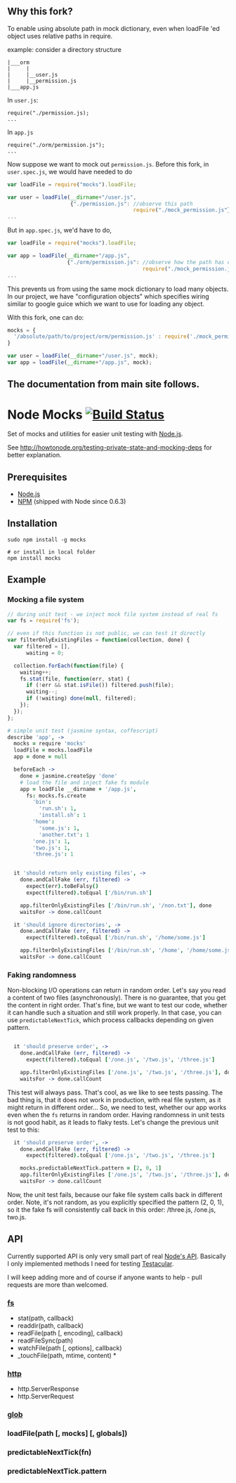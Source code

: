 ## Why this fork?
To enable using absolute path in mock dictionary, even when loadFile 'ed object uses relative paths in require.

example: 
consider a directory structure
````
|___orm
|     |
|     |__user.js
|     |__permission.js
|___app.js

````

In `user.js`:
````
require("./permission.js);
...

````

In `app.js`
````
require("./orm/permission.js");
...

````

Now suppose we want to mock out `permission.js`. Before this fork, in `user.spec.js`, 
we would have needed to do 
````javascript
var loadFile = require("mocks").loadFile;

var user = loadFile(__dirname+"/user.js", 
                    {"./permission.js": //observe this path
                                        require("./mock_permission.js"});
...
````

But in `app.spec.js`, we'd have to do,
````javascript
var loadFile = require("mocks").loadFile;

var app = loadFile(__dirname+"/app.js", 
                   {"./orm/permission.js": //observe how the path has changed
                                           require("./mock_permission.js"});
...
````

This prevents us from using the same mock dictionary to load many objects.
In our project, we have "configuration objects" which specifies wiring similar to google guice
which we want to use for loading any object. 

With this fork, one can do:
````javascript
mocks = {
  '/absolute/path/to/project/orm/permission.js' : require('./mock_permission')
}

var user = loadFile(__dirname+"/user.js", mock);
var app = loadFile(__dirname+"/app.js", mock);
````

## The documentation from main site follows.

# Node Mocks [![Build Status](https://secure.travis-ci.org/vojtajina/node-mocks.png?branch=master)](http://travis-ci.org/vojtajina/node-mocks)

Set of mocks and utilities for easier unit testing with [Node.js].

See http://howtonode.org/testing-private-state-and-mocking-deps for better explanation.

## Prerequisites

* [Node.js]
* [NPM] (shipped with Node since 0.6.3)


## Installation

    sudo npm install -g mocks

    # or install in local folder
    npm install mocks


## Example

### Mocking a file system

````javascript
// during unit test - we inject mock file system instead of real fs
var fs = require('fs');

// even if this function is not public, we can test it directly
var filterOnlyExistingFiles = function(collection, done) {
  var filtered = [],
      waiting = 0;

  collection.forEach(function(file) {
    waiting++;
    fs.stat(file, function(err, stat) {
      if (!err && stat.isFile()) filtered.push(file);
      waiting--;
      if (!waiting) done(null, filtered);
    });
  });
};
````

````coffeescript
# simple unit test (jasmine syntax, coffescript)
describe 'app', ->
  mocks = require 'mocks'
  loadFile = mocks.loadFile
  app = done = null

  beforeEach ->
    done = jasmine.createSpy 'done'
    # load the file and inject fake fs module
    app = loadFile __dirname + '/app.js',
      fs: mocks.fs.create
        'bin':
          'run.sh': 1,
          'install.sh': 1
        'home':
          'some.js': 1,
          'another.txt': 1
        'one.js': 1,
        'two.js': 1,
        'three.js': 1


  it 'should return only existing files', ->
    done.andCallFake (err, filtered) ->
      expect(err).toBeFalsy()
      expect(filtered).toEqual ['/bin/run.sh']

    app.filterOnlyExistingFiles ['/bin/run.sh', '/non.txt'], done
    waitsFor -> done.callCount

  it 'should ignore directories', ->
    done.andCallFake (err, filtered) ->
      expect(filtered).toEqual ['/bin/run.sh', '/home/some.js']

    app.filterOnlyExistingFiles ['/bin/run.sh', '/home', '/home/some.js'], done
    waitsFor -> done.callCount
````

### Faking randomness
Non-blocking I/O operations can return in random order. Let's say you read a content of two files (asynchronously). There is no guarantee, that you get the content in right order. That's fine, but we want to test our code, whether it can handle such a situation and still work properly. In that case, you can use `predictableNextTick`, which process callbacks depending on given pattern.

````coffeescript

  it 'should preserve order', ->
    done.andCallFake (err, filtered) ->
      expect(filtered).toEqual ['/one.js', '/two.js', '/three.js']

    app.filterOnlyExistingFiles ['/one.js', '/two.js', '/three.js'], done
    waitsFor -> done.callCount
````
This test will always pass. That's cool, as we like to see tests passing. The bad thing is, that it does not work in production, with real file system, as it might return in different order...
So, we need to test, whether our app works even when the `fs` returns in random order. Having randomness in unit tests is not good habit, as it leads to flaky tests.
Let's change the previous unit test to this:

````coffeescript
  it 'should preserve order', ->
    done.andCallFake (err, filtered) ->
      expect(filtered).toEqual ['/one.js', '/two.js', '/three.js']

    mocks.predictableNextTick.pattern = [2, 0, 1]
    app.filterOnlyExistingFiles ['/one.js', '/two.js', '/three.js'], done
    waitsFor -> done.callCount
````
Now, the unit test fails, because our fake file system calls back in different order. Note, it's not random, as you explicitly specified the pattern (2, 0, 1), so it the fake fs will consistently call back in this order: /three.js, /one.js, two.js.


## API
Currently supported API is only very small part of real [Node's API]. Basically I only implemented methods I need for testing [Testacular].

I will keep adding more and of course if anyone wants to help - pull requests are more than welcomed.

### [fs](http://nodejs.org/api/fs.html)

- stat(path, callback)
- readdir(path, callback)
- readFile(path [, encoding], callback)
- readFileSync(path)
- watchFile(path [, options], callback)
- _touchFile(path, mtime, content) *

### [http](http://nodejs.org/api/http.html)

- http.ServerResponse
- http.ServerRequest

### [glob](https://github.com/isaacs/node-glob)


### loadFile(path [, mocks] [, globals])
### predictableNextTick(fn)
### predictableNextTick.pattern

[Node.js]: http://nodejs.org/
[NPM]: http://npmjs.org/
[Node's API]: http://nodejs.org/docs/latest/api/index.html
[Testacular]: https://github.com/vojtajina/testacular
